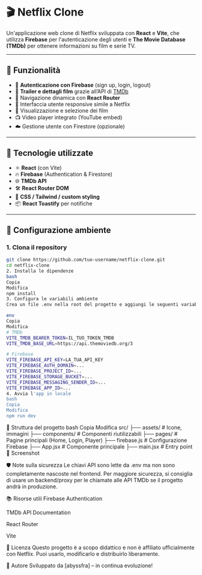 # 🎬 Netflix Clone

Un'applicazione web clone di Netflix sviluppata con **React** e **Vite**, che utilizza **Firebase** per l'autenticazione degli utenti e **The Movie Database (TMDb)** per ottenere informazioni su film e serie TV.

---

## 🚀 Funzionalità

- 🔐 **Autenticazione con Firebase** (sign up, login, logout)
- 🎥 **Trailer e dettagli film** grazie all’API di [TMDb](https://www.themoviedb.org/)
- 🧭 Navigazione dinamica con **React Router**
- 💅 Interfaccia utente responsive simile a Netflix
- 🔎 Visualizzazione e selezione dei film
- 📺 Video player integrato (YouTube embed)
- ☁️ Gestione utente con Firestore (opzionale)

---

## 🧪 Tecnologie utilizzate

- ⚛️ **React** (con Vite)
- 🔥 **Firebase** (Authentication & Firestore)
- 🌐 **TMDb API**
- 🛠️ **React Router DOM**
- 🎨 **CSS / Tailwind / custom styling**
- 📦 **React Toastify** per notifiche

---

## 🔧 Configurazione ambiente

### 1. Clona il repository

```bash
git clone https://github.com/tuo-username/netflix-clone.git
cd netflix-clone
2. Installa le dipendenze
bash
Copia
Modifica
npm install
3. Configura le variabili ambiente
Crea un file .env nella root del progetto e aggiungi le seguenti variabili:

env
Copia
Modifica
# TMDb
VITE_TMDB_BEARER_TOKEN=IL_TUO_TOKEN_TMDB
VITE_TMDB_BASE_URL=https://api.themoviedb.org/3

# Firebase
VITE_FIREBASE_API_KEY=LA_TUA_API_KEY
VITE_FIREBASE_AUTH_DOMAIN=...
VITE_FIREBASE_PROJECT_ID=...
VITE_FIREBASE_STORAGE_BUCKET=...
VITE_FIREBASE_MESSAGING_SENDER_ID=...
VITE_FIREBASE_APP_ID=...
4. Avvia l'app in locale
bash
Copia
Modifica
npm run dev
```
📁 Struttura del progetto
bash
Copia
Modifica
src/
├── assets/              # Icone, immagini
├── components/          # Componenti riutilizzabili
├── pages/               # Pagine principali (Home, Login, Player)
├── firebase.js          # Configurazione Firebase
├── App.jsx              # Componente principale
├── main.jsx             # Entry point
📸 Screenshot


🛡️ Note sulla sicurezza
Le chiavi API sono lette da .env ma non sono completamente nascoste nel frontend. Per maggiore sicurezza, si consiglia di usare un backend/proxy per le chiamate alle API TMDb se il progetto andrà in produzione.

📚 Risorse utili
Firebase Authentication

TMDb API Documentation

React Router

Vite

📜 Licenza
Questo progetto è a scopo didattico e non è affiliato ufficialmente con Netflix.
Puoi usarlo, modificarlo e distribuirlo liberamente.

🙌 Autore
Sviluppato da [abyssfra] – in continua evoluzione!
